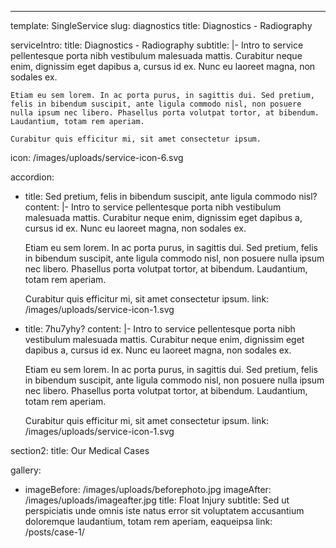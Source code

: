 ---

template: SingleService
slug: diagnostics
title: Diagnostics - Radiography

serviceIntro:
  title: Diagnostics - Radiography
  subtitle: |-
    Intro to service pellentesque porta nibh vestibulum malesuada mattis. Curabitur neque enim, dignissim eget dapibus a, cursus id ex. Nunc eu laoreet magna, non sodales ex.

    Etiam eu sem lorem. In ac porta purus, in sagittis dui. Sed pretium, felis in bibendum suscipit, ante ligula commodo nisl, non posuere nulla ipsum nec libero. Phasellus porta volutpat tortor, at bibendum. Laudantium, totam rem aperiam.

    Curabitur quis efficitur mi, sit amet consectetur ipsum.

  icon: /images/uploads/service-icon-6.svg

accordion:
  - title: Sed pretium, felis in bibendum suscipit, ante ligula commodo nisl?
    content: |-
      Intro to service pellentesque porta nibh vestibulum malesuada mattis. Curabitur neque enim, dignissim eget dapibus a, cursus id ex. Nunc eu laoreet magna, non sodales ex.

      Etiam eu sem lorem. In ac porta purus, in sagittis dui. Sed pretium, felis in bibendum suscipit, ante ligula commodo nisl, non posuere nulla ipsum nec libero. Phasellus porta volutpat tortor, at  bibendum. Laudantium, totam rem aperiam.

      Curabitur quis efficitur mi, sit amet consectetur ipsum.
    link: /images/uploads/service-icon-1.svg
  - title: 7hu7yhy?
    content: |-
      Intro to service pellentesque porta nibh vestibulum malesuada mattis. Curabitur neque enim, dignissim eget dapibus a, cursus id ex. Nunc eu laoreet magna, non sodales ex.

      Etiam eu sem lorem. In ac porta purus, in sagittis dui. Sed pretium, felis in bibendum suscipit, ante ligula commodo nisl, non posuere nulla ipsum nec libero. Phasellus porta volutpat tortor, at bibendum.  Laudantium, totam rem aperiam.

      Curabitur quis efficitur mi, sit amet consectetur ipsum.
    link: /images/uploads/service-icon-1.svg

section2:
  title: Our Medical Cases

gallery:
  - imageBefore: /images/uploads/beforephoto.jpg
    imageAfter: /images/uploads/imageafter.jpg
    title: Float Injury
    subtitle: Sed ut perspiciatis unde omnis iste natus error sit voluptatem accusantium doloremque laudantium, totam rem aperiam, eaqueipsa
    link: /posts/case-1/
